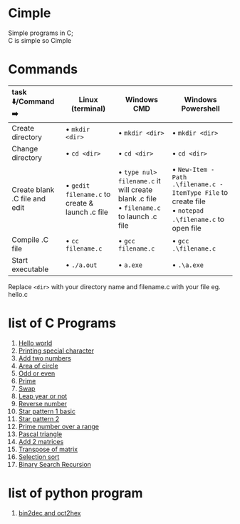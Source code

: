 # Cimple
Simple programs in C;<br>
C is simple so Cimple<br>

# Commands<br>
|task ⬇️/Command ➡️|**Linux** (terminal)|**Windows** CMD|**Windows Powershell**|
|:-|---|---|---|
|Create directory| • `mkdir <dir>`| • `mkdir <dir>`|• `mkdir <dir>`|
|Change directory| • `cd <dir>`| • `cd <dir>`| • `cd <dir>`|
|Create blank .C file and edit| • `gedit filename.c` to create & launch .c file | • `type nul> filename.c` it will create blank .c file <br> • `filename.c` to launch .c file| • `New-Item -Path .\filename.c -ItemType File` to create file<br> • `notepad .\filename.c` to open file|
|Compile .C file| • `cc filename.c` | • `gcc filename.c`| • `gcc .\filename.c`| 
|Start executable| • `./a.out`| • `a.exe`<br> |• `.\a.exe`|

Replace `<dir>` with your directory name and filename.c with your file eg. hello.c

# list of C Programs
1. [Hello world](https://github.com/sourabhkv/Cimple/blob/main/hello_world.c)
2. [Printing special character](https://github.com/sourabhkv/Cimple/blob/main/specialchar.c)
3. [Add two numbers](https://github.com/sourabhkv/Cimple/blob/main/add2numbers.c)
4. [Area of circle](https://github.com/sourabhkv/Cimple/blob/main/areaofcircle.c)
5. [Odd or even](https://github.com/sourabhkv/Cimple/blob/main/oddeven.c)
6. [Prime](https://github.com/sourabhkv/Cimple/blob/main/prime.c)
7. [Swap](https://github.com/sourabhkv/Cimple/blob/main/swap.c)
8. [Leap year or not](https://github.com/sourabhkv/Cimple/blob/main/leapyear.c)
9. [Reverse number](https://github.com/sourabhkv/Cimple/blob/main/reversenum.c)
10. [Star pattern 1 basic](https://github.com/sourabhkv/Cimple/blob/main/pattern/starpattern1.c)
11. [Star pattern 2](https://github.com/sourabhkv/Cimple/blob/main/pattern/star%20pattern%202.c)
12. [Prime number over a range](https://github.com/sourabhkv/Cimple/blob/main/prime%20range.c)
13. [Pascal triangle](https://github.com/sourabhkv/Cimple/blob/main/pascal%20triangle.c)
14. [Add 2 matrices](https://github.com/sourabhkv/Cimple/blob/main/matrix/addmatrix.c)
15. [Transpose of matrix](https://github.com/sourabhkv/Cimple/blob/main/matrix/transpose.c)
16. [Selection sort](https://github.com/sourabhkv/Cimple/blob/main/selection_sort.c)
17. [Binary Search Recursion](https://github.com/sourabhkv/Cimple/blob/main/recursion/Binary.c)


# list of python program
1. [bin2dec and oct2hex](https://github.com/sourabhkv/Cimple/blob/main/python/p2.py)